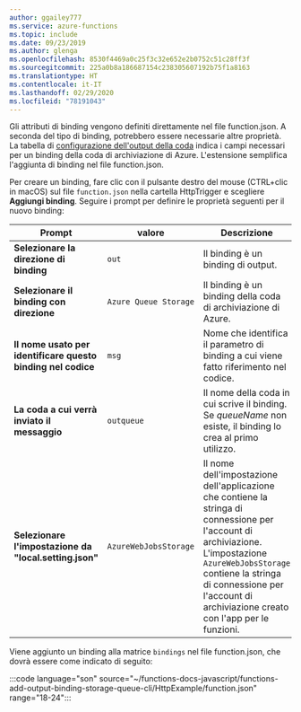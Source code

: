 ```yaml
---
author: ggailey777
ms.service: azure-functions
ms.topic: include
ms.date: 09/23/2019
ms.author: glenga
ms.openlocfilehash: 8530f4469a0c25f3c32e652e2b0752c51c28ff3f
ms.sourcegitcommit: 225a0b8a186687154c238305607192b75f1a8163
ms.translationtype: HT
ms.contentlocale: it-IT
ms.lasthandoff: 02/29/2020
ms.locfileid: "78191043"
---
```

Gli attributi di binding vengono definiti direttamente nel file function.json. A seconda del tipo di binding, potrebbero essere necessarie altre proprietà. La tabella di [configurazione dell'output della coda](../articles/azure-functions/functions-bindings-storage-queue-output.md#configuration) indica i campi necessari per un binding della coda di archiviazione di Azure. L'estensione semplifica l'aggiunta di binding nel file function.json. 

Per creare un binding, fare clic con il pulsante destro del mouse (CTRL+clic in macOS) sul file `function.json` nella cartella HttpTrigger e scegliere **Aggiungi binding**. Seguire i prompt per definire le proprietà seguenti per il nuovo binding:

| Prompt | valore | Descrizione |
| -------- | ----- | ----------- |
| **Selezionare la direzione di binding** | `out` | Il binding è un binding di output. |
| **Selezionare il binding con direzione** | `Azure Queue Storage` | Il binding è un binding della coda di archiviazione di Azure. |
| **Il nome usato per identificare questo binding nel codice** | `msg` | Nome che identifica il parametro di binding a cui viene fatto riferimento nel codice. |
| **La coda a cui verrà inviato il messaggio** | `outqueue` | Il nome della coda in cui scrive il binding. Se *queueName* non esiste, il binding lo crea al primo utilizzo. |
| **Selezionare l'impostazione da "local.setting.json"** | `AzureWebJobsStorage` | Il nome dell'impostazione dell'applicazione che contiene la stringa di connessione per l'account di archiviazione. L'impostazione `AzureWebJobsStorage` contiene la stringa di connessione per l'account di archiviazione creato con l'app per le funzioni. |

Viene aggiunto un binding alla matrice `bindings` nel file function.json, che dovrà essere come indicato di seguito:

:::code language="son" source="~/functions-docs-javascript/functions-add-output-binding-storage-queue-cli/HttpExample/function.json" range="18-24":::